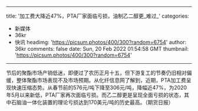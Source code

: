 
---
title: '加工费大降近47%，PTA厂家面临亏损，油制乙二醇更_难过_'
categories: 
 - 新媒体
 - 36kr
 - 快讯
headimg: 'https://picsum.photos/400/300?random=6754'
author: 36kr
comments: false
date: Sun, 20 Feb 2022 01:54:58 GMT
thumbnail: 'https://picsum.photos/400/300?random=6754'
---

<div>   
节后的聚酯市场产销低迷，即便过了农历正月十五，但下游复工的节奏仍旧相对偏缓，整体聚酯市场表现不及市场预期。从化纤信息网了解到，近期，PTA加工费呈现快速压缩态势。从春节前的576元/吨下降至306元/吨，降幅近47%，为2020年5月以来新低，PTA厂家再次面临亏损。而乙二醇更是呈现全面亏损的状态，其中石脑油一体化装置的理论亏损达到170美元/吨的历史最高。（期货日报）  
</div>
            